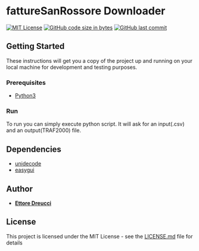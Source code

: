 # fattureSanRossore Downloader

[![MIT License](https://img.shields.io/badge/license-MIT-blue)](../LICENSE.md) [![GitHub code size in bytes](https://img.shields.io/github/languages/code-size/Noettore/fattureSanRossore)](#) [![GitHub last commit](https://img.shields.io/github/last-commit/Noettore/fattureSanRossore)](https://github.com/Noettore/fattureSanRossore/commit/master)

## Getting Started

These instructions will get you a copy of the project up and running on your local machine for development and testing purposes.

### Prerequisites

- [Python3](https://www.python.org/)

### Run

To run you can simply execute python script.
It will ask for an input(.csv) and an output(TRAF2000) file.

## Dependencies

- [unidecode](https://pypi.org/project/Unidecode/)
- [easygui](https://pypi.org/project/easygui/)

## Author

- [**Ettore Dreucci**](https://ettore.dreucci.it)

## License

This project is licensed under the MIT License - see the [LICENSE.md](../LICENSE.md) file for details